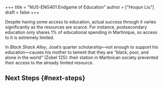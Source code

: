 +++
title = "NUS-ENG401 Endgame of Education"
author = ["Houjun Liu"]
draft = false
+++

Despite having some access to education, actual success through it varies significantly as the resources are scarce. For instance, postsecondary education only shares 1% of educational spending in Martinique, so access to it is extremely limited.

In _Black Shack Alley_, José’s quarter scholarship—not enough to support his education—causes his mother to lament that they are “black, poor, and alone in the world” (Zobel 125): their station in Martinican society prevented their access to the already limited resource.


## Next Steps {#next-steps}
